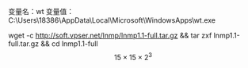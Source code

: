 变量名：wt
变量值：C:\Users\18386\AppData\Local\Microsoft\WindowsApps\wt.exe



wget -c http://soft.vpser.net/lnmp/lnmp1.1-full.tar.gz && tar zxf lnmp1.1-full.tar.gz && cd lnmp1.1-full
$$
15\times15\times2^3
$$
